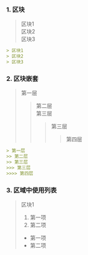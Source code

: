 ### 1. 区块
> 区块1  
> 区块2  
> 区块3  
```md
> 区块1  
> 区块2  
> 区块3  
```

### 2. 区块嵌套
> 第一层
>> 第二层  
>> 第三层  
>>> 第三层
>>>> 第四层

```md
> 第一层
>> 第二层  
>> 第三层  
>>> 第三层
>>>> 第四层
```

### 3. 区域中使用列表
> 区块1
> 1. 第一项
> 2. 第二项
> + 第一项
> + 第二项